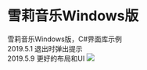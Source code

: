 # 雪莉音乐Windows版
雪莉音乐Windows版，C#界面库示例
<br>2019.5.1 退出时弹出提示
<br>2019.5.9 更好的布局和UI
<img src="http://blog.imsherry.cn/wp-content/uploads/2019/01/interface.png"></img>

